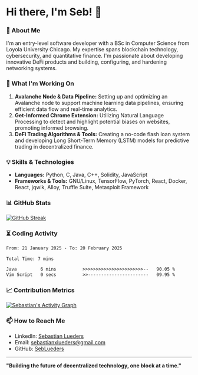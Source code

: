 # Hi there, I'm Seb! 👋

### 🚀 About Me
I'm an entry-level software developer with a BSc in Computer Science from Loyola University Chicago. My expertise spans blockchain technology, cybersecurity, and quantitative finance. I'm passionate about developing innovative DeFi products and building, configuring, and hardening networking systems.

### 🔭 What I'm Working On
1. **Avalanche Node & Data Pipeline:** Setting up and optimizing an Avalanche node to support machine learning data pipelines, ensuring efficient data flow and real-time analytics.
2. **Get-Informed Chrome Extension:** Utilizing Natural Language Processing to detect and highlight potential biases on websites, promoting informed browsing.
3. **DeFi Trading Algorithms & Tools:** Creating a no-code flash loan system and developing Long Short-Term Memory (LSTM) models for predictive trading in decentralized finance.

### 💡 Skills & Technologies
- **Languages:** Python, C, Java, C++, Solidity, JavaScript
- **Frameworks & Tools:** GNU/Linux, TensorFlow, PyTorch, React, Docker, React, jqwik, Alloy, Truffle Suite, Metasploit Framework

### 📊 GitHub Stats
[![GitHub Streak](https://streak-stats.demolab.com?user=sebastianlueders&theme=dark&border_radius=5)](https://git.io/streak-stats)


### ⏳ Coding Activity
<!--START_SECTION:waka-->

```txt
From: 21 January 2025 - To: 20 February 2025

Total Time: 7 mins

Java         6 mins          >>>>>>>>>>>>>>>>>>>>>>>--   90.05 %
Vim Script   0 secs          >>-----------------------   09.95 %
```

<!--END_SECTION:waka-->


### 📈 Contribution Metrics
[![Sebastian's Activity Graph](https://github-readme-activity-graph.vercel.app/graph?username=sebastianlueders&theme=react-dark)](https://github.com/ashutosh00710/github-readme-activity-graph)


### 📫 How to Reach Me
- LinkedIn: [Sebastian Lueders](https://www.linkedin.com/in/sebastian-lueders-6bb054139/)
- Email: [sebastianxlueders@gmail.com](mailto:sebastianxlueders@gmail.com)
- GitHub: [SebLueders](https://github.com/SebLueders)

---
**"Building the future of decentralized technology, one block at a time."**
